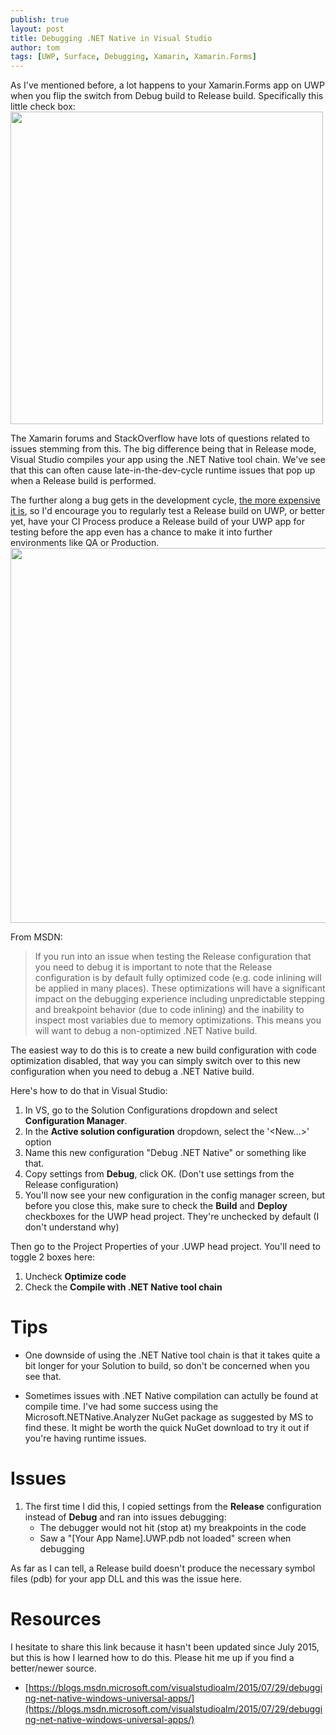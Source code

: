 ```yaml
---
publish: true
layout: post
title: Debugging .NET Native in Visual Studio
author: tom
tags: [UWP, Surface, Debugging, Xamarin, Xamarin.Forms]
---
```


As I've mentioned before, a lot happens to your Xamarin.Forms app on UWP when you flip the switch from Debug build to Release build. Specifically this little check box: 
<img src="{{site.baseurl}}/images/NetNativeDebugging/CompileCheckBox.png" width="500" />

The Xamarin forums and StackOverflow have lots of questions related to issues stemming from this.  The big difference being that in Release mode, Visual Studio compiles your app using the .NET Native tool chain.  We've see that this can often cause late-in-the-dev-cycle runtime issues that pop up when a Release build is performed. 

The further along a bug gets in the development cycle, [the more expensive it is](http://blog.celerity.com/the-true-cost-of-a-software-bug), so I'd encourage you to regularly test a Release build on UWP, or better yet, have your CI Process produce a Release build of your UWP app for testing before the app even has a chance to make it into further environments like QA or Production.
<img src="{{site.baseurl}}/images/NetNativeDebugging/costofasoftwarebug.jpg" width="600" />

From MSDN:

> If you run into an issue when testing the Release configuration that you need to debug it is important to note that the Release configuration is by default fully optimized code (e.g. code inlining will be applied in many places). These optimizations will have a significant impact on the debugging experience including unpredictable stepping and breakpoint behavior (due to code inlining) and the inability to inspect most variables due to memory optimizations. This means you will want to debug a non-optimized .NET Native build. 

The easiest way to do this is to create a new build configuration with code optimization disabled, that way you can simply switch over to this new configuration when you need to debug a .NET Native build.  

Here's how to do that in Visual Studio:

1. In VS, go to the Solution Configurations dropdown and select **Configuration Manager**.
2. In the **Active solution configuration** dropdown, select the '<New...>' option
3. Name this new configuration "Debug .NET Native" or something like that.
4. Copy settings from **Debug**, click OK.  (Don't use settings from the Release configuration)
5. You'll now see your new configuration in the config manager screen, but before you close this, make sure to check the **Build** and **Deploy** checkboxes for the UWP head project.  They're unchecked by default (I don't understand why)

Then go to the Project Properties of your .UWP head project.  You'll need to toggle 2 boxes here:

1. Uncheck **Optimize code**
2. Check the **Compile with .NET Native tool chain**


# Tips

- One downside of using the .NET Native tool chain is that it takes quite a bit longer for your Solution to build, so don't be concerned when you see that.

- Sometimes issues with .NET Native compilation can actully be found at compile time.  I've had some success using the Microsoft.NETNative.Analyzer NuGet package as suggested by MS to find these.  It might be worth the quick NuGet download to try it out if you're having runtime issues.


# Issues

1. The first time I did this, I copied settings from the **Release** configuration instead of **Debug** and ran into issues debugging:
    - The debugger would not hit (stop at) my breakpoints in the code
    - Saw a "[Your App Name].UWP.pdb not loaded" screen when debugging

 As far as I can tell, a Release build doesn't produce the necessary symbol files (pdb) for your app DLL and this was the issue here.

# Resources

I hesitate to share this link because it hasn't been updated since July 2015, but this is how I learned how to do this.  Please hit me up if you find a better/newer source.

- [https://blogs.msdn.microsoft.com/visualstudioalm/2015/07/29/debugging-net-native-windows-universal-apps/](https://blogs.msdn.microsoft.com/visualstudioalm/2015/07/29/debugging-net-native-windows-universal-apps/)
